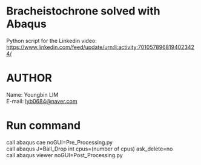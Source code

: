 # Bracheistochrone solved with Abaqus
Python script for the Linkedin video: \
https://www.linkedin.com/feed/update/urn:li:activity:7010578968194023424/

# AUTHOR
Name: Youngbin LIM \
E-mail: lyb0684@naver.com

# Run command
call abaqus cae noGUI=Pre_Processing.py\
call abaqus J=Ball_Drop int cpus=(number of cpus) ask_delete=no\
call abaqus viewer noGUI=Post_Processing.py
